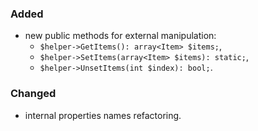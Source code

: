 ### Added
- new public methods for external manipulation:
  - `$helper->GetItems(): array<Item> $items;`,
  - `$helper->SetItems(array<Item> $items): static;`,
  - `$helper->UnsetItems(int $index): bool;`.

### Changed
- internal properties names refactoring.
